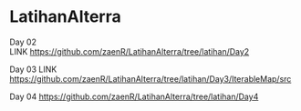 # LatihanAlterra


Day 02  
LINK https://github.com/zaenR/LatihanAlterra/tree/latihan/Day2

Day 03
LINK https://github.com/zaenR/LatihanAlterra/tree/latihan/Day3/IterableMap/src

Day 04
https://github.com/zaenR/LatihanAlterra/tree/latihan/Day4
